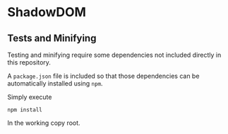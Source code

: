ShadowDOM
==========

## Tests and Minifying

Testing and minifying require some dependencies not included directly in this repository.

A `package.json` file is included so that those dependencies can be automatically installed using `npm`.

Simply execute

	npm install

In the working copy root.


